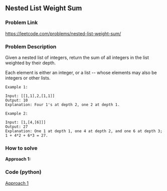 ## Nested List Weight Sum

### Problem Link

https://leetcode.com/problems/nested-list-weight-sum/

### Problem Description 

Given a nested list of integers, return the sum of all integers in the list weighted by their depth.

Each element is either an integer, or a list -- whose elements may also be integers or other lists.


```
Example 1: 

Input: [[1,1],2,[1,1]]
Output: 10 
Explanation: Four 1's at depth 2, one 2 at depth 1.

```

```
Example 2: 

Input: [1,[4,[6]]]
Output: 27 
Explanation: One 1 at depth 1, one 4 at depth 2, and one 6 at depth 3; 1 + 4*2 + 6*3 = 27.

```

### How to solve 

**Approach 1:** 


### Code (python)

[Approach 1](https://github.com/yanray/leetcode/blob/master/problems/1086High_Five/1086High_Five1.py)

```python

```
